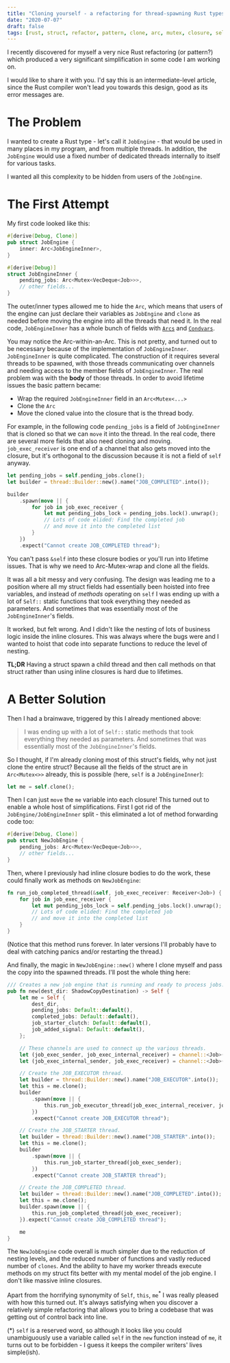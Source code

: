 ```yaml
---
title: "Cloning yourself - a refactoring for thread-spawning Rust types"
date: "2020-07-07"
draft: false
tags: [rust, struct, refactor, pattern, clone, arc, mutex, closure, self, thread]
---
```


I recently discovered for myself a very nice Rust refactoring (or pattern?) which
produced a very significant simplification in some code I am working on.

I would like to share it with you. I'd say this is an intermediate-level article,
since the Rust compiler won't lead you towards this design, good as its
error messages are.

# The Problem

I wanted to create a Rust type - let's call it `JobEngine` - that would be
used in many places in my program, and from multiple threads. In addition, the
`JobEngine` would use a fixed number of dedicated threads internally to itself
for various tasks.

I wanted all this complexity to be hidden from users of the `JobEngine`.

# The First Attempt

My first code looked like this:

```rs
#[derive(Debug, Clone)]
pub struct JobEngine {
    inner: Arc<JobEngineInner>,
}

#[derive(Debug)]
struct JobEngineInner {
    pending_jobs: Arc<Mutex<VecDeque<Job>>>,
    // other fields...
}
```

The outer/inner types allowed me to hide the `Arc`, which means that
users of the engine can just declare their variables as `JobEngine` and
`clone` as needed before moving the engine into all the threads that
need it. In the real code, `JobEngineInner` has a whole bunch of fields with
[`Arcs`](https://doc.rust-lang.org/std/sync/struct.Arc.html)
and [`Condvars`](https://doc.rust-lang.org/std/sync/struct.Condvar.html).

You may notice the Arc-within-an-Arc. This is not pretty, and turned out
to be necessary because of the implementation of `JobEngineInner`.
`JobEngineInner` is quite complicated. The construction of it requires
several threads to be spawned, with those threads communicating
over channels and needing access to the member fields of `JobEngineInner`.
The real problem was with the **body** of those threads. In order to
avoid lifetime issues the basic pattern became:

* Wrap the required `JobEngineInner` field in an `Arc<Mutex<...>`
* Clone the `Arc`
* Move the cloned value into the closure that is the thread body.

For example, in the following code `pending_jobs` is a field of
`JobEngineInner` that is cloned so that we can `move` it into the
thread. In the real code, there are several more fields that also
need cloning and moving. `job_exec_receiver` is one end of a channel
that also gets moved into the closure, but it's orthogonal to the discussion
because it is not a field of `self` anyway.

```rs
let pending_jobs = self.pending_jobs.clone();
let builder = thread::Builder::new().name("JOB_COMPLETED".into());

builder
    .spawn(move || {
        for job in job_exec_receiver {
            let mut pending_jobs_lock = pending_jobs.lock().unwrap();
            // Lots of code elided: Find the completed job
            // and move it into the completed list
        }
    })
    .expect("Cannot create JOB_COMPLETED thread");
```

You can't pass `&self` into these closure bodies or you'll run into lifetime
issues. That is why we need to Arc-Mutex-wrap and clone all the fields.

It was all a bit messy and very confusing. The design was leading me to a
position where all my struct fields had essentially been hoisted into free
variables, and instead of *methods* operating on `self` I was ending up with a lot of
`Self::` static functions that took everything they needed as parameters. And
sometimes that was essentially most of the `JobEngineInner`'s fields.

It worked, but felt wrong. And I didn't like the nesting of lots of business
logic inside the inline closures. This was always where the bugs were and
I wanted to hoist that code into separate functions to reduce the level of nesting.

**TL;DR** Having a struct spawn a child thread and then call methods on that
struct rather than using inline closures is hard due to lifetimes.

# A Better Solution

Then I had a brainwave, triggered by this I already mentioned above:

> I was ending up with a lot of `Self::` static methods that took everything they needed
> as parameters. And sometimes that was essentially most of the
> `JobEngineInner`'s fields.

So I thought, if I'm already cloning most of this struct's fields, why not just
clone the entire struct? Because all the fields of the struct are in `Arc<Mutex<>>`
already, this is possible (here, `self` is a `JobEngineInner`):

```rs
let me = self.clone();
```

Then I can just `move` the `me` variable into each closure! This turned out
to enable a whole host of simplifications. First I got rid of the `JobEngine/JobEngineInner`
split - this eliminated a lot of method forwarding code too:

```rs
#[derive(Debug, Clone)]
pub struct NewJobEngine {
    pending_jobs: Arc<Mutex<VecDeque<Job>>>,
    // other fields...
}
```

Then, where I previously had inline closure bodies to do the work, these
could finally work as methods on `NewJobEngine`:

```rs
fn run_job_completed_thread(&self, job_exec_receiver: Receiver<Job>) {
    for job in job_exec_receiver {
        let mut pending_jobs_lock = self.pending_jobs.lock().unwrap();
        // Lots of code elided: Find the completed job
        // and move it into the completed list
    }
}
```

(Notice that this method runs forever. In later versions I'll probably have to
deal with catching panics and/or restarting the thread.)

And finally, the magic in `NewJobEngine::new()` where I clone myself
and pass the copy into the spawned threads. I'll post the whole thing
here:

```rs
/// Creates a new job engine that is running and ready to process jobs.
pub fn new(dest_dir: ShadowCopyDestination) -> Self {
    let me = Self {
        dest_dir,
        pending_jobs: Default::default(),
        completed_jobs: Default::default(),
        job_starter_clutch: Default::default(),
        job_added_signal: Default::default(),
    };

    // These channels are used to connect up the various threads.
    let (job_exec_sender, job_exec_internal_receiver) = channel::<Job>();
    let (job_exec_internal_sender, job_exec_receiver) = channel::<Job>();

    // Create the JOB_EXECUTOR thread.
    let builder = thread::Builder::new().name("JOB_EXECUTOR".into());
    let this = me.clone();
    builder
        .spawn(move || {
            this.run_job_executor_thread(job_exec_internal_receiver, job_exec_internal_sender);
        })
        .expect("Cannot create JOB_EXECUTOR thread");

    // Create the JOB_STARTER thread.
    let builder = thread::Builder::new().name("JOB_STARTER".into());
    let this = me.clone();
    builder
        .spawn(move || {
            this.run_job_starter_thread(job_exec_sender);
        })
        .expect("Cannot create JOB_STARTER thread");

    // Create the JOB_COMPLETED thread.
    let builder = thread::Builder::new().name("JOB_COMPLETED".into());
    let this = me.clone();
    builder.spawn(move || {
        this.run_job_completed_thread(job_exec_receiver);
    }).expect("Cannot create JOB_COMPLETED thread");

    me
}
```

The `NewJobEngine` code overall is much simpler due to the reduction of nesting levels,
and the reduced number of functions and vastly reduced number of `clones`.
And the ability to have my worker threads execute methods on my struct fits better
with my mental model of the job engine. I don't like massive inline closures.

Apart from the horrifying synonymity of `Self`, `this`, `me`<sup>*</sup> I was
really pleased with how this turned out. It's always satisfying when you discover a
relatively simple refactoring that allows you to bring a codebase that was getting out
of control back into line.

(*) `self` is a reserved word, so although it looks like you could unambiguously
use a variable called `self` in the `new` function instead of `me`, it turns out
to be forbidden - I guess it keeps the compiler writers' lives simple(ish).
